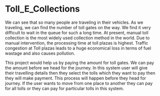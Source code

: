 # Toll_E_Collections

We can see that so many people are traveling in their vehicles. As we traveling, we can find the number of toll gates on the way. We find it very difficult to wait in the queue for such a long time. At present, manual toll collection is the most widely used collection method in the world. Due to manual intervention, the processing time at toll plazas is highest. Traffic congestion at Toll plazas leads to a huge economical loss in terms of fuel wastage and also causes pollution.

This project would help us by paying the amount for toll gates. We can pay the amount before we head for the journey. In this system user will give their travelling details then they select the tolls which they want to pay then they will make payment. This process will happen before they head for journey. If the user wants to move from one place to another they can pay for all tolls or they can pay for particular tolls in this system.

